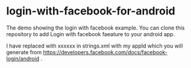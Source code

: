 # login-with-facebook-for-android
The demo showing the login with facebook example.
You can clone this repository to add Login with facebook faeature to your android app.

I have replaced with  xxxxxx in strings.xml with my appId which you will generate from  https://developers.facebook.com/docs/facebook-login/android .
